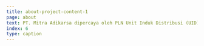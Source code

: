 ```yaml
---
title: about-project-content-1
page: about
text: PT. Mitra Adikarsa dipercaya oleh PLN Unit Induk Distribusi (UID) Jakarta, Banten, Jawa Barat untuk menangani proyek di berbagai area strategis. Pada tahun 2008, kami menjadi perusahaan pertama di DKI Jakarta yang mendapatkan kepercayaan dalam mengelola pelayanan teknik PLN.
index: 6
type: caption
---
```

